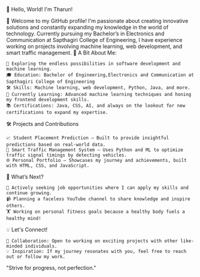 👋 Hello, World! I'm Tharun!

🌟 Welcome to my GitHub profile! I'm passionate about creating innovative solutions and constantly expanding my knowledge in the world of technology. Currently pursuing my Bachelor’s in Electronics and Communication at Sapthagiri College of Engineering, I have experience working on projects involving machine learning, web development, and smart traffic management.
🚀 A Bit About Me:

    🔎 Exploring the endless possibilities in software development and machine learning.
    🎓 Education: Bachelor of Engineering,Electronics and Communication at Sapthagiri College of Engineering
    🛠️ Skills: Machine learning, web development, Python, Java, and more.
    🌱 Currently Learning: Advanced machine learning techniques and honing my frontend development skills.
    📚 Certifications: Java, CSS, AI, and always on the lookout for new certifications to expand my expertise.

🛠️ Projects and Contributions

    📈 Student Placement Prediction – Built to provide insightful predictions based on real-world data.
    🚦 Smart Traffic Management System – Uses Python and ML to optimize traffic signal timings by detecting vehicles.
    🌐 Personal Portfolio – Showcases my journey and achievements, built with HTML, CSS, and JavaScript.

🔭 What’s Next?

    💼 Actively seeking job opportunities where I can apply my skills and continue growing.
    📹 Planning a faceless YouTube channel to share knowledge and inspire others.
    🏋️ Working on personal fitness goals because a healthy body fuels a healthy mind!

💡 Let's Connect!

    💬 Collaboration: Open to working on exciting projects with other like-minded individuals.
    💡 Inspiration: If my journey resonates with you, feel free to reach out or follow my work.

"Strive for progress, not perfection."

